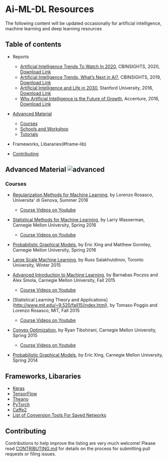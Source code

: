 # Ai-ML-DL Resources

The following content will be updated occasionally for artificial intelligence, machine learning and deep learning resources

## Table of contents
- Reports
    - [Artificial Intelligence Trends To Watch In 2020](https://www.cbinsights.com/research/report/ai-trends-2020/), CBINSIGHTS, 2020, [Download Link](https://drive.google.com/file/d/1h6iXpFvZfAu-q8d5hguYv29YriYuCOzN/view?usp=sharing)
    - [Artificial Intelligence Trends, What’s Next in Ai?](https://www.cbinsights.com/research/report/ai-trends-2019/), CBINSIGHTS, 2019, [Download Link](https://drive.google.com/open?id=1PBojlw3iwaUtuyIfQo4yYcKGPgdGnLc5)
    - [Artificial Intelligence and Life in 2030](https://ai100.stanford.edu), Stanford University, 2016, [Download Link](https://drive.google.com/open?id=1Xmev_U69tgLHA9z2hGimN5SZijFCfVzu)
    - [Why Artificial Intelligence is the Future of Growth](https://www.accenture.com/_acnmedia/PDF-33/Accenture-Why-AI-is-the-Future-of-Growth--Country-Spotlights.pdfla=fr-FR), Accenture, 2016, [Download Link](https://drive.google.com/open?id=1bmqDv56WfIR43Xhaerp6IuzESJAkosxM)


- [Advanced Material](#advanced-material)
   - [Courses](#courses)
   - [Schools and Workshop](#schools-workshops)
   - [Tutorials](#tutorials)
- Frameworks, Libararies(#frame-lib)
- [Contributing](#contributing)

## Advanced Material ![advanced](https://img.shields.io/badge/subject-advanced-blue.svg)
### Courses

- [Regularization Methods for Machine Learning](http://lcsl.mit.edu/courses/regml/regml2016/), by Lorenzo Rosasco, Universita' di Genova, Summer 2016

    - [Course Videos on Youtube](https://youtube.com/playlist?list=PLbF0BXX_6CPJ20Gf_KbLFnPWjFTvvRwCO)

- [Statistical Methods for Machine Learning](http://stat.cmu.edu/~larry/=sml/), by Larry Wasserman, Carnegie Mellon University, Spring 2016

    - [Course Videos on Youtube](https://www.youtube.com/playlist?list=PLTB9VQq8WiaCBK2XrtYn5t9uuPdsNm7YE)

- [Probabilistic Graphical Models](http://www.cs.cmu.edu/~epxing/Class/10708-14/lecture.html), by Eric Xing and Matthew Gormley, Carnegie Mellon University, Spring 2016

- [Large Scale Machine Learning](http://www.cs.toronto.edu/~rsalakhu/STA4273_2015/), by Russ Salakhutdinov, Toronto University, Winter 2015

- [Advanced Introduction to Machine Learning](http://www.cs.cmu.edu/~bapoczos/Classes/ML10715_2015Fall/index.html), by Barnabas Poczos and Alex Smola, Carnegie Mellon University, Fall 2015
   
    - [Course Videos on Youtube](https://www.youtube.com/playlist?list=PL4DwY1suLMkcu-wytRDbvBNmx57CdQ2pJ&jct=q4qVgISGxJql7TlE6eSLKa8Wwci8SA)

- [Statistical Learning Theory and Applications] (http://www.mit.edu/~9.520/fall15/index.html), by Tomaso Poggio and Lorenzo Rosasco, MIT, Fall 2015

    - [Course Videos on Youtube](https://www.youtube.com/playlist?list=PLyGKBDfnk-iDj3FBd0Avr_dLbrU8VG73O)

- [Convex Optimization](http://stat.cmu.edu/~ryantibs/convexopt-S15/), by Ryan Tibshirani, Carnegie Mellon University, Spring 2015

    - [Course Videos on Youtube](https://www.youtube.com/playlist?list=PLjbUi5mgii6BZBhJ9nW7eydgycyCOYeZ6)

- [Probabilistic Graphical Models](http://www.cs.cmu.edu/~epxing/Class/10708-14/lecture.html), by Eric Xing, Carnegie Mellon University, Spring 2014





## Frameworks, Libararies

- [Keras](https://keras.io/)
- [TensorFlow](https://www.tensorflow.org/)
- [Theano](http://deeplearning.net/software/theano/)
- [PyTorch](http://pytorch.org/)
- [Caffe2](https://caffe2.ai/)
- [List of Conversion Tools For Saved Networks](https://github.com/ysh329/deep-learning-model-convertor)

## Contributing

Contributions to help improve the listing are very much welcome! Please read [CONTRIBUTING.md](https://github.com/matthewfeickert/HEP-ML-Resources/blob/master/CONTRIBUTING.md) for details on the process for submitting pull requests or filing issues.


